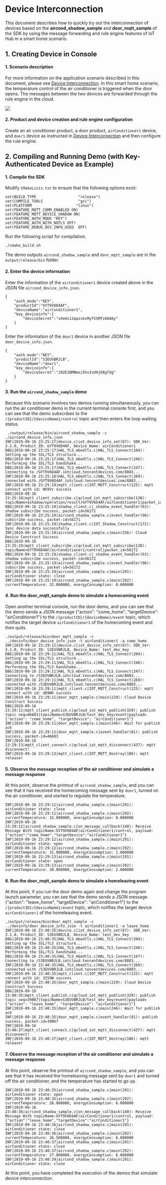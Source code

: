 # Device Interconnection
This document describes how to quickly try out the interconnection of devices based on the **aircond_shadow_sample** and **door_mqtt_sample** of the SDK by using the message forwarding and rule engine features of IoT Hub in a smart home scenario.

## 1. Creating Device in Console

#### 1. Scenario description
For more information on the application scenario described in this document, please see [Device Interconnection](https://cloud.tencent.com/document/product/634/11913).
In this smart home scenario, the temperature control of the air conditioner is triggered when the door opens. The messages between the two devices are forwarded through the rule engine in the cloud.

![](https://main.qcloudimg.com/raw/f4c5186f03f8636eb8f8d80622b49b02.png)

#### 2. Product and device creation and rule engine configuration
Create an air conditioner product, a door product, `airConditioner1` device, and `door1` device as instructed in [Device Interconnection](https://cloud.tencent.com/document/product/634/11913) and then configure the rule engine.


## 2. Compiling and Running Demo (with **Key-Authenticated Device** as Example)

#### 1. Compile the SDK
Modify `CMakeLists.txt` to ensure that the following options exist:
```
set(BUILD_TYPE                   "release")
set(COMPILE_TOOLS                "gcc") 
set(PLATFORM 	                "linux")
set(FEATURE_MQTT_COMM_ENABLED ON)
set(FEATURE_MQTT_DEVICE_SHADOW ON)
set(FEATURE_AUTH_MODE "KEY")
set(FEATURE_AUTH_WITH_NOTLS OFF)
set(FEATURE_DEBUG_DEV_INFO_USED  OFF)
```
Run the following script for compilation.
```
./cmake_build.sh 
```
The demo outputs `aircond_shadow_sample` and `door_mqtt_sample` are in the `output/release/bin` folder.

#### 2. Enter the device information
Enter the information of the `airConditioner1` device created above in the JSON file `aircond_device_info.json`.
```
{
    "auth_mode":"KEY",	
	"productId":"GYT9V6D4AF",
  	"deviceName":"airConditioner1",	
    "key_deviceinfo":{    
        "deviceSecret":"vXeds12qazsGsMyf5SMfs6OA6y"
    }
}
```
Enter the information of the `door1` device in another JSON file `door_device_info.json`.
```
{
    "auth_mode":"KEY",	
	"productId":"S3EUVBRJLB",
  	"deviceName":"door1",	
    "key_deviceinfo":{    
        "deviceSecret":"i92E3QMNmxi5hvIxUHjO8gTdg"
    }
}
```

#### 3. Run the `aircond_shadow_sample` demo
Because this scenario involves two demos running simultaneously, you can run the air conditioner demo in the current terminal console first, and you can see that the demo subscribes to the `/{productID}/{deviceName}/control` topic and then enters the loop waiting status.
```
 ./output/release/bin/aircond_shadow_sample -c ./aircond_device_info.json
INF|2019-09-16 23:25:17|device.c|iot_device_info_set(67): SDK_Ver: 3.1.0, Product_ID: GYT9V6D4AF, Device_Name: airConditioner1
DBG|2019-09-16 23:25:17|HAL_TLS_mbedtls.c|HAL_TLS_Connect(204): Setting up the SSL/TLS structure...
DBG|2019-09-16 23:25:17|HAL_TLS_mbedtls.c|HAL_TLS_Connect(246): Performing the SSL/TLS handshake...
DBG|2019-09-16 23:25:17|HAL_TLS_mbedtls.c|HAL_TLS_Connect(247): Connecting to /GYT9V6D4AF.iotcloud.tencentdevices.com/8883...
INF|2019-09-16 23:25:18|HAL_TLS_mbedtls.c|HAL_TLS_Connect(269): connected with /GYT9V6D4AF.iotcloud.tencentdevices.com/8883...
INF|2019-09-16 23:25:19|mqtt_client.c|IOT_MQTT_Construct(125): mqtt connect with id: Nh9Vc success
DBG|2019-09-16 23:25:19|mqtt_client_subscribe.c|qcloud_iot_mqtt_subscribe(138): topicName=$shadow/operation/result/GYT9V6D4AF/airConditioner1|packet_id=56171
DBG|2019-09-16 23:25:19|shadow_client.c|_shadow_event_handler(63): shadow subscribe success, packet-id=56171
INF|2019-09-16 23:25:19|aircond_shadow_sample.c|event_handler(96): subscribe success, packet-id=56171
INF|2019-09-16 23:25:19|shadow_client.c|IOT_Shadow_Construct(172): Sync device data successfully
INF|2019-09-16 23:25:19|aircond_shadow_sample.c|main(256): Cloud Device Construct Success
DBG|2019-09-16 23:25:19|mqtt_client_subscribe.c|qcloud_iot_mqtt_subscribe(138): topicName=GYT9V6D4AF/airConditioner1/control|packet_id=56172
DBG|2019-09-16 23:25:19|shadow_client.c|_shadow_event_handler(63): shadow subscribe success, packet-id=56172
INF|2019-09-16 23:25:19|aircond_shadow_sample.c|event_handler(96): subscribe success, packet-id=56172
INF|2019-09-16 23:25:19|aircond_shadow_sample.c|main(291): airConditioner state: close
INF|2019-09-16 23:25:19|aircond_shadow_sample.c|main(292): currentTemperature: 32.000000, energyConsumption: 0.000000
```

#### 4. Run the door_mqtt_sample demo to simulate a homecoming event
Open another terminal console, run the door demo, and you can see that the demo sends a JSON message {"action": "come_home", "targetDevice": "airConditioner1"} to the `/{productID}/{deviceName}/event` topic, which notifies the target device `airConditioner1` of the homecoming event and then quits.

```
./output/release/bin/door_mqtt_sample -c ../devinfo/door_device_info.json -t airConditioner1 -a come_home
INF|2019-09-16 23:29:11|device.c|iot_device_info_set(67): SDK_Ver: 3.1.0, Product_ID: S3EUVBRJLB, Device_Name: test_dev_key
DBG|2019-09-16 23:29:11|HAL_TLS_mbedtls.c|HAL_TLS_Connect(204): Setting up the SSL/TLS structure...
DBG|2019-09-16 23:29:11|HAL_TLS_mbedtls.c|HAL_TLS_Connect(246): Performing the SSL/TLS handshake...
DBG|2019-09-16 23:29:11|HAL_TLS_mbedtls.c|HAL_TLS_Connect(247): Connecting to /S3EUVBRJLB.iotcloud.tencentdevices.com/8883...
INF|2019-09-16 23:29:11|HAL_TLS_mbedtls.c|HAL_TLS_Connect(269): connected with /S3EUVBRJLB.iotcloud.tencentdevices.com/8883...
INF|2019-09-16 23:29:11|mqtt_client.c|IOT_MQTT_Construct(125): mqtt connect with id: d89Wh success
INF|2019-09-16 23:29:11|door_mqtt_sample.c|main(229): Cloud Device Construct Success
DBG|2019-09-16 23:29:11|mqtt_client_publish.c|qcloud_iot_mqtt_publish(329): publish topic seq=46683|topicName=S3EUVBRJLB/test_dev_key/event|payload={"action": "come_home", "targetDevice": "airConditioner1"}
INF|2019-09-16 23:29:11|door_mqtt_sample.c|main(246): Wait for publish ack
INF|2019-09-16 23:29:11|door_mqtt_sample.c|event_handler(81): publish success, packet-id=46683
INF|2019-09-16 23:29:13|mqtt_client_connect.c|qcloud_iot_mqtt_disconnect(437): mqtt disconnect!
INF|2019-09-16 23:29:13|mqtt_client.c|IOT_MQTT_Destroy(186): mqtt release!
```

#### 5. Observe the message reception of the air conditioner and simulate a message response
At this point, observe the printout of `aircond_shadow_sample`, and you can see that it has received the homecoming message sent by `door1`, turned on the air conditioner, and started to regulate the temperature.
```
INF|2019-09-16 23:29:11|aircond_shadow_sample.c|main(291): airConditioner state: close
INF|2019-09-16 23:29:11|aircond_shadow_sample.c|main(292): currentTemperature: 32.000000, energyConsumption: 0.000000
INF|2019-09-16 23:29:12|aircond_shadow_sample.c|on_message_callback(140): Receive Message With topicName:GYT9V6D4AF/airConditioner1/control, payload:{"action":"come_home","targetDevice":"airConditioner1"}
INF|2019-09-16 23:29:12|aircond_shadow_sample.c|main(291): airConditioner state: open
INF|2019-09-16 23:29:12|aircond_shadow_sample.c|main(292): currentTemperature: 31.000000, energyConsumption: 1.000000
INF|2019-09-16 23:29:13|aircond_shadow_sample.c|main(291): airConditioner state: open
INF|2019-09-16 23:29:13|aircond_shadow_sample.c|main(292): currentTemperature: 30.000000, energyConsumption: 2.000000
```

#### 6. Run the door_mqtt_sample demo to simulate a homeleaving event
At this point, if you run the door demo again and change the program launch parameter, you can see that the demo sends a JSON message {"action": "leave_home", "targetDevice": "airConditioner1"} to the `/{productID}/{deviceName}/event` topic, which notifies the target device `airConditioner1` of the homeleaving event.

```
./output/release/bin/door_mqtt_sample -c ../devinfo/door_device_info.json -t airConditioner1 -a leave_home
INF|2019-09-16 23:40:35|device.c|iot_device_info_set(67): SDK_Ver: 3.1.0, Product_ID: S3EUVBRJLB, Device_Name: test_dev_key
DBG|2019-09-16 23:40:35|HAL_TLS_mbedtls.c|HAL_TLS_Connect(204): Setting up the SSL/TLS structure...
DBG|2019-09-16 23:40:35|HAL_TLS_mbedtls.c|HAL_TLS_Connect(246): Performing the SSL/TLS handshake...
DBG|2019-09-16 23:40:35|HAL_TLS_mbedtls.c|HAL_TLS_Connect(247): Connecting to /S3EUVBRJLB.iotcloud.tencentdevices.com/8883...
INF|2019-09-16 23:40:35|HAL_TLS_mbedtls.c|HAL_TLS_Connect(269): connected with /S3EUVBRJLB.iotcloud.tencentdevices.com/8883...
INF|2019-09-16 23:40:35|mqtt_client.c|IOT_MQTT_Construct(125): mqtt connect with id: 3I59W success
INF|2019-09-16 23:40:35|door_mqtt_sample.c|main(229): Cloud Device Construct Success
DBG|2019-09-16 23:40:35|mqtt_client_publish.c|qcloud_iot_mqtt_publish(329): publish topic seq=39867|topicName=S3EUVBRJLB/test_dev_key/event|payload={"action": "leave_home", "targetDevice": "airConditioner1"}
INF|2019-09-16 23:40:35|door_mqtt_sample.c|main(246): Wait for publish ack
INF|2019-09-16 23:40:35|door_mqtt_sample.c|event_handler(81): publish success, packet-id=39867
INF|2019-09-16 23:40:37|mqtt_client_connect.c|qcloud_iot_mqtt_disconnect(437): mqtt disconnect!
INF|2019-09-16 23:40:37|mqtt_client.c|IOT_MQTT_Destroy(186): mqtt release!
```

#### 7. Observe the message reception of the air conditioner and simulate a message response
At this point, observe the printout of `aircond_shadow_sample`, and you can see that it has received the homeleaving message sent by `door1` and turned off the air conditioner, and the temperature has started to go up.
```
INF|2019-09-16 23:40:35|aircond_shadow_sample.c|main(291): airConditioner state: open
INF|2019-09-16 23:40:35|aircond_shadow_sample.c|main(292): currentTemperature: 26.000000, energyConsumption: 6.000000
INF|2019-09-16 23:40:36|aircond_shadow_sample.c|on_message_callback(140): Receive Message With topicName:GYT9V6D4AF/airConditioner1/control, payload:{"action":"leave_home","targetDevice":"airConditioner1"}
INF|2019-09-16 23:40:36|aircond_shadow_sample.c|main(291): airConditioner state: close
INF|2019-09-16 23:40:36|aircond_shadow_sample.c|main(292): currentTemperature: 26.500000, energyConsumption: 6.000000
INF|2019-09-16 23:40:37|aircond_shadow_sample.c|main(291): airConditioner state: close
INF|2019-09-16 23:40:37|aircond_shadow_sample.c|main(292): currentTemperature: 27.000000, energyConsumption: 6.000000
INF|2019-09-16 23:40:39|aircond_shadow_sample.c|main(291): airConditioner state: close
```

At this point, you have completed the execution of the demos that simulate device interconnection.
